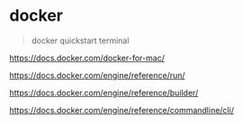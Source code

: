 # docker

> docker quickstart terminal

https://docs.docker.com/docker-for-mac/

https://docs.docker.com/engine/reference/run/

https://docs.docker.com/engine/reference/builder/

https://docs.docker.com/engine/reference/commandline/cli/

